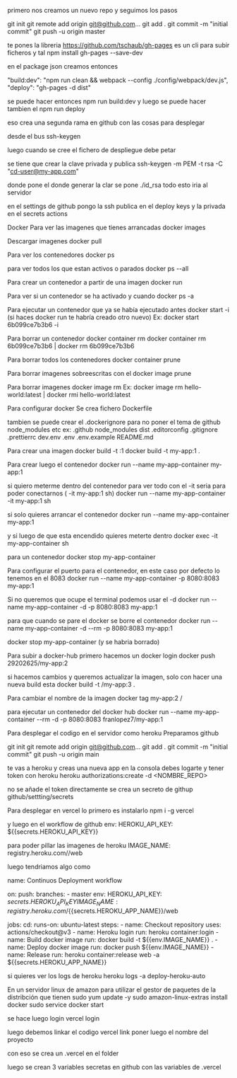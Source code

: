 primero nos creamos un nuevo repo y seguimos los pasos

git init
git remote add origin git@github.com...
git add .
git commit -m "initial commit"
git push -u origin master

te pones la libreria 
https://github.com/tschaub/gh-pages
es un cli para subir ficheros y tal 
npm install gh-pages --save-dev


en el package json creamos entonces 

"build:dev": "npm run clean && webpack --config ./config/webpack/dev.js",
    "deploy": "gh-pages -d dist"

 se puede hacer entonces npm run build:dev
 y luego se puede hacer tambien el npm run deploy

 eso crea una segunda rama en github con las cosas para desplegar


desde el bus
ssh-keygen


luego cuando se cree el fichero de despliegue debe petar


se tiene que crear la clave privada y publica
ssh-keygen -m PEM -t rsa -C "cd-user@my-app.com"

donde pone el donde generar la clar se pone ./id_rsa 
todo esto iria al servidor


en el settings de github pongo la ssh publica en el deploy keys
y la privada en el secrets actions


Docker
Para ver las imagenes que tienes arrancadas
docker images 

Descargar imagenes
docker pull <nombreImagen>

Para ver los contenedores
docker ps

para ver todos los que estan activos o parados
docker ps --all

Para crear un contenedor a partir de una imagen
docker run <nombreImagen>

Para ver si un contenedor se ha activado y cuando
docker ps -a

Para ejecutar un contenedor que ya se había ejecutado antes
docker start <IdContenedor> -i    (si haces docker run te habría creado otro nuevo)
Ex: docker start 6b099ce7b3b6 -i


Para borrar un contenedor 
docker container rm <IDContenedor>
docker container rm 6b099ce7b3b6  | docker rm 6b099ce7b3b6

Para borrar todos los contenedores
docker container prune

Para borrar imagenes sobreescritas con el <NONE>
docker image prune


Para borrar imagenes
docker image rm <IdImage>
Ex: docker image rm hello-world:latest | docker rmi hello-world:latest

Para configurar docker
Se crea fichero Dockerfile

tambien se puede crear el .dockerignore
para no poner el tema de github node_modules etc
ex: 
.github
node_modules
dist
.editorconfig
.gitignore
.prettierrc
dev.env
.env
.env.example
README.md


Para crear una imagen 
docker build -t <NombreImg>:1 <RUTA DEL DIRECTORIO>
docker build -t my-app:1 .

Para crear luego el contenedor
docker run --name my-app-container my-app:1

si quiero meterme dentro del contenedor para ver todo  con el -it seria para poder conectarnos ( -it my-app:1 sh)
docker run --name  my-app-container -it my-app:1 sh

si solo quieres arrancar el contenedor
docker run --name my-app-container my-app:1

y si luego de que esta encendido quieres meterte dentro
docker exec -it my-app-container sh

para un contenedor
docker stop my-app-container

Para configurar el puerto para el contenedor, en este caso por defecto lo tenemos en el 8083
docker run --name my-app-container -p 8080:8083 my-app:1

Si no queremos que ocupe el terminal podemos usar el -d
docker run --name my-app-container -d -p 8080:8083 my-app:1

para que cuando se pare el docker se borre el contenedor
docker run --name my-app-container -d --rm -p 8080:8083 my-app:1

docker stop my-app-container  (y se habria borrado)


Para subir a docker-hub
primero hacemos un docker login
docker push 29202625/my-app:2

si hacemos cambios y queremos actualizar la imagen, solo con hacer una nueva build esta 
docker build -t <user-name>/my-app:3 .



Para cambiar el nombre de la imagen
docker tag my-app:2 <user-name>/<app-name>


para ejecutar un contenedor del docker hub
docker run --name my-app-container --rm -d -p 8080:8083 franlopez7/my-app:1



Para desplegar el codigo en el servidor como heroku
Preparamos github

git init
git remote add origin git@github.com...
git add .
git commit -m "initial commit"
git push -u origin main


te vas a heroku y creas una nueva app
en la consola debes logarte y tener token con heroku
heroku authorizations:create -d <NOMBRE_REPO>

no se añade el token directamente
se crea un secreto de githup
github/settting/secrets



Para desplegar en vercel
lo primero es instalarlo 
npm i -g vercel



y luego en el workflow de github
env:
  HEROKU_API_KEY: ${{secrets.HEROKU_API_KEY}}

para poder pillar las imagenes de heroku
IMAGE_NAME: registry.heroku.com/<app-name>/web


luego tendriamos algo como 

name: Continuos Deployment workflow

on:
  push:
    branches:
      - master
env:
  HEROKU_API_KEY: ${{secrets.HEROKU_API_KEY}}
  IMAGE_NAME: registry.heroku.com/${{secrets.HEROKU_APP_NAME}}/web

jobs:
  cd:
    runs-on: ubuntu-latest
    steps:
      - name: Checkout repository
        uses: actions/checkout@v3
      - name: Heroku login
        run: heroku container:login
      - name: Build docker image
        run: docker build -t ${{env.IMAGE_NAME}} .
      - name: Deploy docker image
        run: docker push ${{env.IMAGE_NAME}}
      - name: Release
        run: heroku container:release web -a ${{secrets.HEROKU_APP_NAME}}


 si quieres ver los logs de heroku
 heroku logs -a deploy-heroku-auto



 En un servidor linux de amazon para utilizar el gestor de paquetes de la distribción que tienen
 sudo yum update -y
sudo amazon-linux-extras install docker
sudo service docker start

se hace luego login 
vercel login

luego debemos linkar el codigo
vercel link  poner luego el nombre del proyecto

con eso se crea un .vercel en el folder

luego se crean 3 variables secretas en github con las variables de .vercel